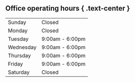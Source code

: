 ## Office operating hours { .text-center }

<table class="table">
  <tr>
    <td>Sunday</td>
    <td>Closed</td>
  <tr>
  <tr>
    <td>Monday</td>
    <td>Closed</td>
  <tr>
  <tr>
    <td>Tuesday</td>
    <td>9:00am - 6:00pm</td>
  <tr>
  <tr>
    <td>Wednesday</td>
    <td>9:00am - 6:00pm</td>
  <tr>
  <tr>
    <td>Thursday</td>
    <td>9:00am - 6:00pm</td>
  <tr>
  <tr>
    <td>Friday</td>
    <td>9:00am - 6:00pm</td>
  <tr>
  <tr>
    <td>Saturday</td>
    <td>Closed</td>
  <tr>
</table>
